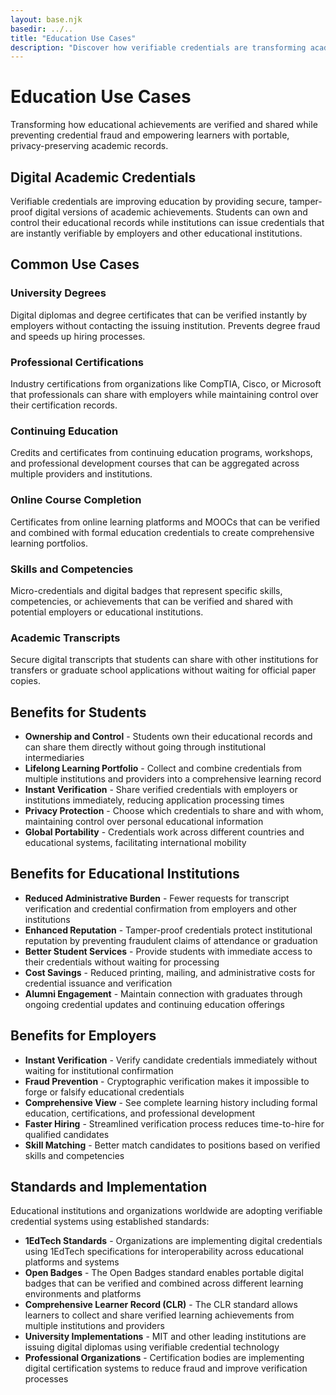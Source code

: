 ```yaml
---
layout: base.njk
basedir: ../..
title: "Education Use Cases"
description: "Discover how verifiable credentials are transforming academic credentials, certificates, and professional certifications in education."
---
```


<div class="hero">
  <div class="container">
    <h1>Education Use Cases</h1>
    <p>
Transforming how educational achievements are verified and shared while
preventing credential fraud and empowering learners with portable,
privacy-preserving academic records.
    </p>
  </div>
</div>

<section class="content-section">
  <div class="container">
    <h2 class="section-title">Digital Academic Credentials</h2>
    <p class="section-subtitle">
Verifiable credentials are improving education by providing secure,
tamper-proof digital versions of academic achievements. Students can own and
control their educational records while institutions can issue credentials
that are instantly verifiable by employers and other educational institutions.
    </p>
  </div>
</section>

<section class="content-section">
  <div class="container">
    <h2 class="section-title">Common Use Cases</h2>
    <div class="feature-grid">
      <div class="feature-card">
        <h3><i class="fas fa-graduation-cap"></i>University Degrees</h3>
        <p>
Digital diplomas and degree certificates that can be verified instantly by
employers without contacting the issuing institution. Prevents degree fraud
and speeds up hiring processes.
        </p>
      </div>
      <div class="feature-card">
        <h3><i class="fas fa-certificate"></i>Professional Certifications</h3>
        <p>
Industry certifications from organizations like CompTIA, Cisco, or Microsoft
that professionals can share with employers while maintaining control over
their certification records.
        </p>
      </div>
      <div class="feature-card">
        <h3><i class="fas fa-book"></i>Continuing Education</h3>
        <p>
Credits and certificates from continuing education programs, workshops, and
professional development courses that can be aggregated across multiple
providers and institutions.
        </p>
      </div>
      <div class="feature-card">
        <h3><i class="fas fa-laptop"></i>Online Course Completion</h3>
        <p>
Certificates from online learning platforms and MOOCs that can be verified
and combined with formal education credentials to create comprehensive
learning portfolios.
        </p>
      </div>
      <div class="feature-card">
        <h3><i class="fas fa-star"></i>Skills and Competencies</h3>
        <p>
Micro-credentials and digital badges that represent specific skills,
competencies, or achievements that can be verified and shared with potential
employers or educational institutions.
        </p>
      </div>
      <div class="feature-card">
        <h3><i class="fas fa-scroll"></i>Academic Transcripts</h3>
        <p>
Secure digital transcripts that students can share with other institutions
for transfers or graduate school applications without waiting for official
paper copies.
        </p>
      </div>
    </div>
  </div>
</section>

<section class="content-section">
  <div class="container">
    <h2 class="section-title">Benefits for Students</h2>
    <ul>
      <li>
<strong>Ownership and Control</strong> - Students own their educational
records and can share them directly without going through institutional
intermediaries
      </li>
      <li>
<strong>Lifelong Learning Portfolio</strong> - Collect and combine
credentials from multiple institutions and providers into a comprehensive
learning record
      </li>
      <li>
<strong>Instant Verification</strong> - Share verified credentials with
employers or institutions immediately, reducing application processing times
      </li>
      <li>
<strong>Privacy Protection</strong> - Choose which credentials to share and
with whom, maintaining control over personal educational information
      </li>
      <li>
<strong>Global Portability</strong> - Credentials work across different
countries and educational systems, facilitating international mobility
      </li>
    </ul>
  </div>
</section>

<section class="content-section">
  <div class="container">
    <h2 class="section-title">Benefits for Educational Institutions</h2>
    <ul>
      <li>
<strong>Reduced Administrative Burden</strong> - Fewer requests for
transcript verification and credential confirmation from employers and other
institutions
      </li>
      <li>
<strong>Enhanced Reputation</strong> - Tamper-proof credentials protect
institutional reputation by preventing fraudulent claims of attendance or
graduation
      </li>
      <li>
<strong>Better Student Services</strong> - Provide students with immediate
access to their credentials without waiting for processing
      </li>
      <li>
<strong>Cost Savings</strong> - Reduced printing, mailing, and
administrative costs for credential issuance and verification
      </li>
      <li>
<strong>Alumni Engagement</strong> - Maintain connection with graduates
through ongoing credential updates and continuing education offerings
      </li>
    </ul>
  </div>
</section>

<section class="content-section">
  <div class="container">
    <h2 class="section-title">Benefits for Employers</h2>
    <ul>
      <li>
<strong>Instant Verification</strong> - Verify candidate credentials
immediately without waiting for institutional confirmation
      </li>
      <li>
<strong>Fraud Prevention</strong> - Cryptographic verification makes it
impossible to forge or falsify educational credentials
      </li>
      <li>
<strong>Comprehensive View</strong> - See complete learning history
including formal education, certifications, and professional development
      </li>
      <li>
<strong>Faster Hiring</strong> - Streamlined verification process reduces
time-to-hire for qualified candidates
      </li>
      <li>
<strong>Skill Matching</strong> - Better match candidates to positions
based on verified skills and competencies
      </li>
    </ul>
  </div>
</section>

<section class="content-section">
  <div class="container">
    <h2 class="section-title">Standards and Implementation</h2>
    <p>
Educational institutions and organizations worldwide are adopting verifiable
credential systems using established standards:
    </p>
    <ul>
      <li>
<strong>1EdTech Standards</strong> - Organizations are implementing digital
credentials using 1EdTech specifications for interoperability across
educational platforms and systems
      </li>
      <li>
<strong>Open Badges</strong> - The Open Badges standard enables portable
digital badges that can be verified and combined across different learning
environments and platforms
      </li>
      <li>
<strong>Comprehensive Learner Record (CLR)</strong> - The CLR standard
allows learners to collect and share verified learning achievements from
multiple institutions and providers
      </li>
      <li>
<strong>University Implementations</strong> - MIT and other leading
institutions are issuing digital diplomas using verifiable credential
technology
      </li>
      <li>
<strong>Professional Organizations</strong> - Certification bodies are
implementing digital certification systems to reduce fraud and improve
verification processes
      </li>
    </ul>
  </div>
</section>